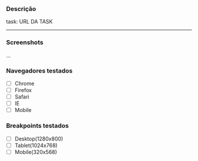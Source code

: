 ### Descrição

<!-- Escreva uma breve explicação do seu pull request. -->



task: URL DA TASK

<!--
Coisas importantes para citar na descrição do PR:

- Por que esse PR é necessário?
- O que esse PR faz?
- Quais são os possíveis efeitos colaterais?
- Informações adicionais (ex: links relacionados)

Exemplo:

Esse PR implementa a funcionalidade "x", pois assim conseguimos resolver nossos problemas no fluxo de pagamento.

task: https://sprints.zoho.com/team/consultaremedios#itemdetails/P10/IXXX
-->

------------------------------------------------------------

### Screenshots

...

### Navegadores testados

- [ ] Chrome
- [ ] Firefox
- [ ] Safari
- [ ] IE
- [ ] Mobile

### Breakpoints testados

- [ ] Desktop(1280x800)
- [ ] Tablet(1024x768)
- [ ] Mobile(320x568)
